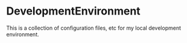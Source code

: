 # DevelopmentEnvironment

This is a collection of configuration files, etc for my local development environment.
